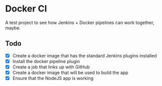 # Docker CI
A test project to see how Jenkins + Docker pipelines can work together, maybe.

## Todo
- [x] Create a docker image that has the standard Jenkins plugins installed
- [x] Install the docker pipeline plugin
- [x] Create a job that links up with GitHub
- [x] Create a docker image that will be used to build the app
- [x] Ensure that the NodeJS app is working
